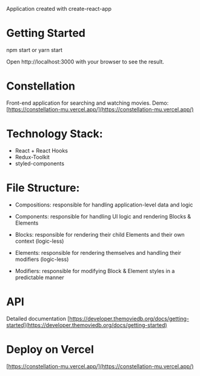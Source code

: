 Application created with create-react-app

# Getting Started

npm start
or
yarn start

Open http://localhost:3000 with your browser to see the result.

# Constellation

Front-end application for searching and watching movies. Demo: [https://constellation-mu.vercel.app/](https://constellation-mu.vercel.app/)

# Technology Stack:

-   React + React Hooks
-   Redux-Toolkit
-   styled-components

# File Structure:

- Compositions: responsible for handling application-level data and logic

- Components: responsible for handling UI logic and rendering Blocks & 
  Elements

- Blocks: responsible for rendering their child Elements and their own 
  context (logic-less)

- Elements: responsible for rendering themselves and handling their 
  modifiers (logic-less)

- Modifiers: responsible for modifying Block & Element styles in a
  predictable manner

# API

Detailed documentation [https://developer.themoviedb.org/docs/getting-started](https://developer.themoviedb.org/docs/getting-started)

# Deploy on Vercel

[https://constellation-mu.vercel.app/](https://constellation-mu.vercel.app/)